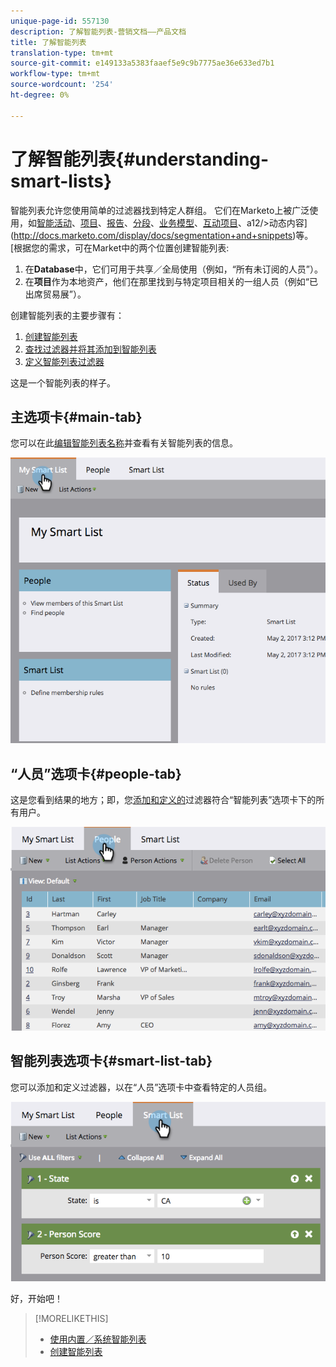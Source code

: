 ```yaml
---
unique-page-id: 557130
description: 了解智能列表-营销文档——产品文档
title: 了解智能列表
translation-type: tm+mt
source-git-commit: e149133a5383faaef5e9c9b7775ae36e633ed7b1
workflow-type: tm+mt
source-wordcount: '254'
ht-degree: 0%

---
```



# 了解智能列表{#understanding-smart-lists}

智能列表允许您使用简单的过滤器找到特定人群组。 它们在Marketo上被广泛使用，如[智能活动](http://docs.marketo.com/display/docs/smart+campaigns)、[项目](http://docs.marketo.com/display/docs/programs)、[报告](http://docs.marketo.com/display/docs/basic+reporting)、[分段](http://docs.marketo.com/display/docs/segmentation+and+snippets)、[业务模型](http://docs.marketo.com/display/docs/revenue+cycle+models)、[互动项目](http://docs.marketo.com/display/docs/drip+nurturing)、a12/>动态内容](http://docs.marketo.com/display/docs/segmentation+and+snippets)等。 [根据您的需求，可在Market中的两个位置创建智能列表:

1. 在&#x200B;**Database**&#x200B;中，它们可用于共享／全局使用（例如，“所有未订阅的人员”）。
1. 在**项目**作为本地资产，他们在那里找到与特定项目相关的一组人员（例如“已出席贸易展”）。

创建智能列表的主要步骤有：

1. [创建智能列表](creating-a-smart-list/create-a-smart-list.md)
1. [查找过滤器并将其添加到智能列表](creating-a-smart-list/find-and-add-filters-to-a-smart-list.md)
1. [定义智能列表过滤器](creating-a-smart-list/define-smart-list-filters.md)

这是一个智能列表的样子。

## 主选项卡{#main-tab}

您可以在此[编辑智能列表名称](../../../product-docs/core-marketo-concepts/miscellaneous/rename-a-marketo-asset.md)并查看有关智能列表的信息。

![](assets/smartlist.png)

## “人员”选项卡{#people-tab}

这是您看到结果的地方；即，您[添加和定义的](creating-a-smart-list/find-and-add-filters-to-a-smart-list.md)过滤器符合“智能列表”选项卡下的所有用户。

![](assets/smartlist-people.png)

## 智能列表选项卡{#smart-list-tab}

您可以添加和定义过滤器，以在“人员”选项卡中查看特定的人员组。

![](assets/smartlist-filters.png)

好，开始吧！

>[!MORELIKETHIS]
>
>* [使用内置／系统智能列表](using-smart-lists/use-built-in-system-smart-lists.md)
>* [创建智能列表](creating-a-smart-list/create-a-smart-list.md)

>




